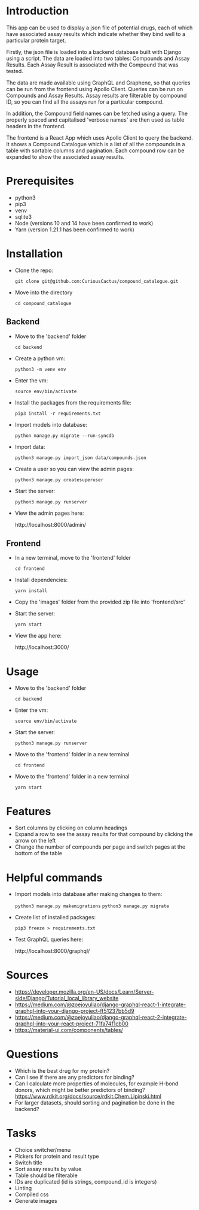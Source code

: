 # Introduction

This app can be used to display a json file of potential drugs, each of which have associated assay results which indicate whether they bind well to a particular protein target.

Firstly, the json file is loaded into a backend database built with Django using a script. The data are loaded into two tables: Compounds and Assay Results. Each Assay Result is associated with the Compound that was tested.

The data are made available using GraphQL and Graphene, so that queries can be run from the frontend using Apollo Client. Queries can be run on Compounds and Assay Results. Assay results are filterable by compound ID, so you can find all the assays run for a particular compound.

In addition, the Compound field names can be fetched using a query. The properly spaced and capitalised 'verbose names' are then used as table headers in the frontend.

The frontend is a React App which uses Apollo Client to query the backend. It shows a Compound Catalogue which is a list of all the compounds in a table with sortable columns and pagination. Each compound row can be expanded to show the associated assay results.

# Prerequisites

- python3
- pip3
- venv
- sqlite3
- Node (versions 10 and 14 have been confirmed to work)
- Yarn (version 1.21.1 has been confirmed to work)

# Installation

- Clone the repo:

  `git clone git@github.com:CuriousCactus/compound_catalogue.git`

- Move into the directory

  `cd compound_catalogue`

## Backend

- Move to the 'backend' folder

  `cd backend`

- Create a python vm:

  `python3 -m venv env`

- Enter the vm:

  `source env/bin/activate`

- Install the packages from the requirements file:

  `pip3 install -r requirements.txt`

- Import models into database:

  `python manage.py migrate --run-syncdb`

- Import data:

  `python3 manage.py import_json data/compounds.json`

- Create a user so you can view the admin pages:

  `python3 manage.py createsuperuser`

- Start the server:

  `python3 manage.py runserver`

- View the admin pages here:

  http://localhost:8000/admin/

## Frontend

- In a new terminal, move to the 'frontend' folder

  `cd frontend`

- Install dependencies:

  `yarn install`

- Copy the 'images' folder from the provided zip file into 'frontend/src'

- Start the server:

  `yarn start`

- View the app here:

  http://localhost:3000/

# Usage

- Move to the 'backend' folder

  `cd backend`

- Enter the vm:

  `source env/bin/activate`

- Start the server:

  `python3 manage.py runserver`

- Move to the 'frontend' folder in a new terminal

  `cd frontend`

- Move to the 'frontend' folder in a new terminal

  `yarn start`

# Features

- Sort columns by clicking on column headings
- Expand a row to see the assay results for that compound by clicking the arrow on the left
- Change the number of compounds per page and switch pages at the bottom of the table

# Helpful commands

- Import models into database after making changes to them:

  `python3 manage.py makemigrations`
  `python3 manage.py migrate`

- Create list of installed packages:

  `pip3 freeze > requirements.txt`

- Test GraphQL queries here:

  http://localhost:8000/graphql/

# Sources

- https://developer.mozilla.org/en-US/docs/Learn/Server-side/Django/Tutorial_local_library_website
- https://medium.com/@zoejoyuliao/django-graphql-react-1-integrate-graphql-into-your-django-project-ff51237bb5d9
- https://medium.com/@zoejoyuliao/django-graphql-react-2-integrate-graphql-into-your-react-project-71fa74f1cb00
- https://material-ui.com/components/tables/

# Questions

- Which is the best drug for my protein?
- Can I see if there are any predictors for binding?
- Can I calculate more properties of molecules, for example H-bond donors, which might be better predictors of binding?
  https://www.rdkit.org/docs/source/rdkit.Chem.Lipinski.html
- For larger datasets, should sorting and pagination be done in the backend?

# Tasks

- Choice switcher/menu
- Pickers for protein and result type
- Switch title
- Sort assay results by value
- Table should be filterable
- IDs are duplicated (id is strings, compound_id is integers)
- Linting
- Compiled css
- Generate images
